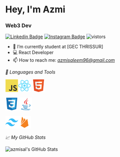 
# Hey, I'm Azmi
### Web3 Dev
[![Linkedin Badge](https://img.shields.io/badge/-LinkedIn-blue?style=flat-square&logo=Linkedin&logoColor=white&link=https://www.linkedin.com/in/azmi-saleem-ap-151226234/)](https://www.linkedin.com/in/azmi-saleem-ap-151226234/)
[![Instagram Badge](https://img.shields.io/badge/-Instagram-D7008A?style=flat-square&labelColor=D7008A&logo=Instagram&logoColor=white&link=https://www.instagram.com/azmi_sal__m/)](https://www.instagram.com/azmi_sal__m/) <img alt="vistors" src="https://visitor-badge.glitch.me/badge?page_id=azmisal.azmisal"/>

- 🔭 I’m currently student at [GEC THRISSUR]
- 💻 React Developer
- 📫 How to reach me: *azmisaleem96@gmail.com*


*🔨 Languages and Tools*  

<img src="https://raw.githubusercontent.com/devicons/devicon/master/icons/javascript/javascript-original.svg" alt="javascript" width="40" height="40"/><img src="https://raw.githubusercontent.com/devicons/devicon/master/icons/react/react-original.svg" alt="reactjs" width="40" height="40"/>
<img src="https://raw.githubusercontent.com/devicons/devicon/master/icons/html5/html5-original.svg" alt="HTML5" width="40" height="40"/>


<img src="https://raw.githubusercontent.com/devicons/devicon/master/icons/css3/css3-original.svg" alt="CSS3" width="40" height="40"/>
<img src="https://raw.githubusercontent.com/devicons/devicon/master/icons/java/java-original.svg" alt="java" width="40" height="40"/>


<img src="https://raw.githubusercontent.com/devicons/devicon/master/icons/tailwindcss/tailwindcss-plain.svg" alt="python" width="40" height="40"/><img src="https://raw.githubusercontent.com/devicons/devicon/master/icons/firebase/firebase-plain.svg" alt="python" width="40" height="40"/>



*📈 My GitHub Stats*
<p align="left"><img alt="azmisal's GitHub Stats" src="https://github-readme-stats.vercel.app/api?username=azmisal&show_icons=true&hide_border=true&count_private=true&theme=tokyonight" />
  
